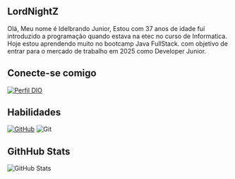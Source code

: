 ## LordNightZ 
Olá, Meu nome é Idelbrando Junior, Estou com 37 anos de idade fui introduzido a programação quando estava na etec no curso de Informatica. Hoje estou aprendendo muito no bootcamp Java FullStack. com objetivo de entrar para o mercado de trabalho em 2025 como Developer Junior.

## Conecte-se comigo
[![Perfil DIO](https://img.shields.io/badge/-Meu%20Perfil%20na%20DIO-3dd599?style=for-the-badge)](https://web.dio.me/users/idelbrandobernardo/?tab=achievements)

## Habilidades
[![GitHub](https://img.shields.io/badge/GitHub-100000?style=for-the-badge&logo=github&logoColor=white)](https://github.com/LORDNIGHTZ) 
![Git](https://img.shields.io/badge/GIT-E44C30?style=for-the-badge&logo=git&logoColor=white)
## GithHub Stats
![GitHub Stats](https://github-readme-stats.vercel.app/api?username=LORDNIGHTZ&theme=transparent&bg_color=000&border_color=30A3DC&show_icons=true&icon_color=30A3DC&title_color=E94D5F&text_color=blue)